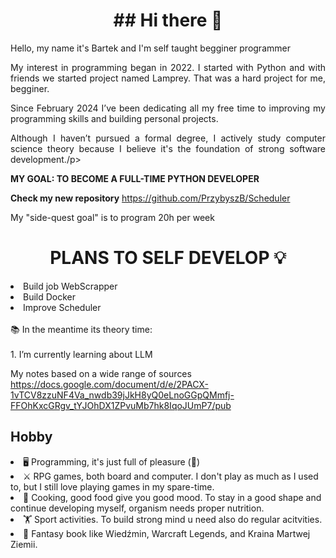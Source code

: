 <h1 id="header" align="center">## Hi there 👋</h1>
<p align="justify">Hello, my name it's Bartek and I'm self taught begginer programmer</p>
<p align="justify">My interest in programming began in 2022. I started with Python and with friends we started project named Lamprey. That was a hard project for me, begginer. </p>
<p align="justify">Since February 2024 I’ve been dedicating all my free time to improving my programming skills and building personal projects.</p>
<p align="justify">Although I haven’t pursued a formal degree, I actively study computer science theory because I believe it's the foundation of strong software development./p>
<p align="justify"><b>MY GOAL: TO BECOME A FULL-TIME PYTHON DEVELOPER</b></p>

<b>Check my new repository</b>
https://github.com/PrzybyszB/Scheduler

My "side-quest goal" is to program 20h per week

<h1 align="center">PLANS TO SELF DEVELOP 💡</h1>

<li>Build job WebScrapper</li>
<li>Build Docker</li>
<li>Improve Scheduler</li>
</br>
📚 In the meantime its theory time: 
</br></br>  
1. I’m currently learning about LLM
</br>

My notes based on a wide range of sources https://docs.google.com/document/d/e/2PACX-1vTCV8zzuNF4Va_nwdb39jJkH8yQ0eLnoGGpQMmfj-FFOhKxcGRgv_tYJOhDX1ZPvuMb7hk8IqoJUmP7/pub

<h2>Hobby</h2>
<li>🖥️ Programming, it's just full of pleasure (🐛)</li>
<li>⚔️ RPG games, both board and computer. I don't play as much as I used to, but I still love playing games in my spare-time.</li>
<li>🔪 Cooking, good food give you good mood. To stay in a good shape and continue developing myself, organism needs proper nutrition.</li>
<li>🏋️ Sport activities. To build strong mind u need also do regular acitvities.</li>
<li>📖 Fantasy book like Wiedźmin, Warcraft Legends, and Kraina Martwej Ziemii.</li>



<!--
**PrzybyszB/PrzybyszB** is a ✨ _special_ ✨ repository because its `README.md` (this file) appears on your GitHub profile.

Here are some ideas to get you started:

- 🔭 I’m currently working on ...
- 🌱 I’m currently learning ...
- 👯 I’m looking to collaborate on ...
- 🤔 I’m looking for help with ...
- 💬 Ask me about ...
- 📫 How to reach me: ...
- 😄 Pronouns: ...
- ⚡ Fun fact: ...
-->
